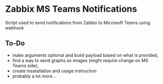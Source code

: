 # Zabbix MS Teams Notifications

Script used to send notifications from Zabbix to Microsoft Teams using webhook

## To-Do
* make arguments optional and build payload based on what is provided,
* find a way to send graphs as images (might require change on MS Teams side),
* create insatallation and usage instruction
* probably a lot more...
